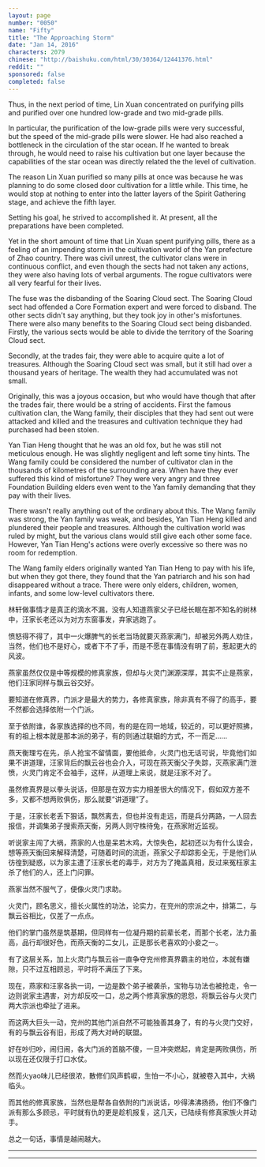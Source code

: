 ```yaml
---
layout: page
number: "0050"
name: "Fifty"
title: "The Approaching Storm"
date: "Jan 14, 2016"
characters: 2079
chinese: "http://baishuku.com/html/30/30364/12441376.html"
reddit: ""
sponsored: false
completed: false
---
```


Thus, in the next period of time, Lin Xuan concentrated on purifying pills and purified over one hundred low-grade and two mid-grade pills.

In particular, the purification of the low-grade pills were very successful, but the speed of the mid-grade pills were slower. He had also reached a bottleneck in the circulation of the star ocean. If he wanted to break through, he would need to raise his cultivation but one layer because the capabilities of the star ocean was directly related the the level of cultivation.

The reason Lin Xuan purified so many pills at once was because he was planning to do some closed door cultivation for a little while. This time, he would stop at nothing to enter into the latter layers of the Spirit Gathering stage, and achieve the fifth layer.

Setting his goal, he strived to accomplished it. At present, all the preparations have been completed.

Yet in the short amount of time that Lin Xuan spent purifying pills, there as a feeling of an impending storm in the cultivation world of the Yan prefecture of Zhao country. There was civil unrest, the cultivator clans were in continuous conflict, and even though the sects had not taken any actions, they were also having lots of verbal arguments. The rogue cultivators were all very fearful for their lives.

The fuse was the disbanding of the Soaring Cloud sect. The Soaring Cloud sect had offended a Core Formation expert and were forced to disband. The other sects didn't say anything, but they took joy in other's misfortunes. There were also many benefits to the Soaring Cloud sect being disbanded. Firstly, the various sects would be able to divide the territory of the Soaring Cloud sect.

Secondly, at the trades fair, they were able to acquire quite a lot of treasures. Although the Soaring Cloud sect was small, but it still had over a thousand years of heritage. The wealth they had accumulated was not small.

Originally, this was a joyous occasion, but who would have though that after the trades fair, there would be a string of accidents. First the famous cultivation clan, the Wang family, their disciples that they had sent out were attacked and killed and the treasures and cultivation technique they had purchased had been stolen.

Yan Tian Heng thought that he was an old fox, but he was still not meticulous enough. He was slightly negligent and left some tiny hints. The Wang family could be considered the number of cultivator clan in the thousands of kilometres of the surrounding area. When have they ever suffered this kind of misfortune? They were very angry and three Foundation Building elders even went to the Yan family demanding that they pay with their lives.

There wasn't really anything out of the ordinary about this. The Wang family was strong, the Yan family was weak, and besides, Yan Tian Heng killed and plundered their people and treasures. Although the cultivation world was ruled by might, but the various clans would still give each other some face. However, Yan Tian Heng's actions were overly excessive so there was no room for redemption.

The Wang family elders originally wanted Yan Tian Heng to pay with his life, but when they got there, they found that the Yan patriarch and his son had disappeared without a trace. There were only elders, children, women, infants, and some low-level cultivators there.

林轩做事情才是真正的滴水不漏，没有人知道燕家父子已经长眠在那不知名的树林中，汪家长老还以为对方东窗事发，弃家逃跑了。

愤怒得不得了，其中一火爆脾气的长老当场就要灭燕家满门，却被另外两人劝住，当然，他们也不是好心，或者下不了手，而是不愿在事情没有明了前，惹起更大的风波。

燕家虽然仅仅是中等规模的修真家族，但却与火灵门渊源深厚，其实不止是燕家，他们汪家同样与飘云谷交好。

要知道在修真界，门派才是最大的势力，各修真家族，除非真有不得了的高手，要不然都会选择依附一个门派。

至于依附谁，各家族选择的也不同，有的是在同一地域，较近的，可以更好照拂，有的祖上根本就是那本派的弟子，有的则通过联姻的方式，不一而足……

燕天衡理亏在先，杀人抢宝不留情面，要他抵命，火灵门也无话可说，毕竟他们如果不讲道理，汪家背后的飘云谷也会介入，可现在燕天衡父子失踪，灭燕家满门泄愤，火灵门肯定不会袖手，这样，从道理上来说，就是汪家不对了。

虽然修真界是以拳头说话，但那是在双方实力相差很大的情况下，假如双方差不多，又都不想两败俱伤，那么就要“讲道理”了。

于是，汪家长老丢下狠话，飘然离去，但也并没有走远，而是兵分两路，一人回去报信，并调集弟子搜索燕天衡，另两人则守株待兔，在燕家附近监视。

听说家主闯了大祸，燕家的人也是呆若木鸡，大惊失色，起初还以为有什么误会，想等燕天衡回来解释清楚，可随着时间的流逝，燕家父子却踪影全无，于是他们从彷徨到疑惑，以为家主遭了汪家长老的毒手，对方为了掩盖真相，反过来冤枉家主杀了他们的人，还上门问罪。

燕家当然不服气了，便像火灵门求助。

火灵门，顾名思义，擅长火属性的功法，论实力，在兖州的宗派之中，排第二，与飘云谷相比，仅差了一点点。

他们的掌门虽然是筑基期，但同样有一位凝丹期的前辈长老，而那个长老，法力虽高，品行却很好色，而燕天衡的二女儿，正是那长老喜欢的小妾之一。

有了这层关系，加上火灵门与飘云谷一直争夺兖州修真界霸主的地位，本就有嫌隙，只不过互相顾忌，平时将不满压了下来。

现在，燕家和汪家各执一词，一边是数个弟子被袭杀，宝物与功法也被抢走，令一边则说家主遇害，对方却反咬一口，总之两个修真家族的恩怨，将飘云谷与火灵门两大宗派也牵扯了进来。

而这两大巨头一动，兖州的其他门派自然不可能独善其身了，有的与火灵门交好，有的与飘云谷有旧，形成了两大对峙的联盟。

好在吵归吵，闹归闹，各大门派的首脑不傻，一旦冲突燃起，肯定是两败俱伤，所以现在还仅限于打口水仗。

然而火yao味儿已经很浓，散修们风声鹤唳，生怕一不小心，就被卷入其中，大祸临头。

而其他的修真家族，当然也是帮各自依附的门派说话，吵得沸沸扬扬，他们不像门派有那么多顾忌，平时就有仇的更是趁机报复，这几天，已陆续有修真家族火并动手。

总之一句话，事情是越闹越大。

- - -
- - -
